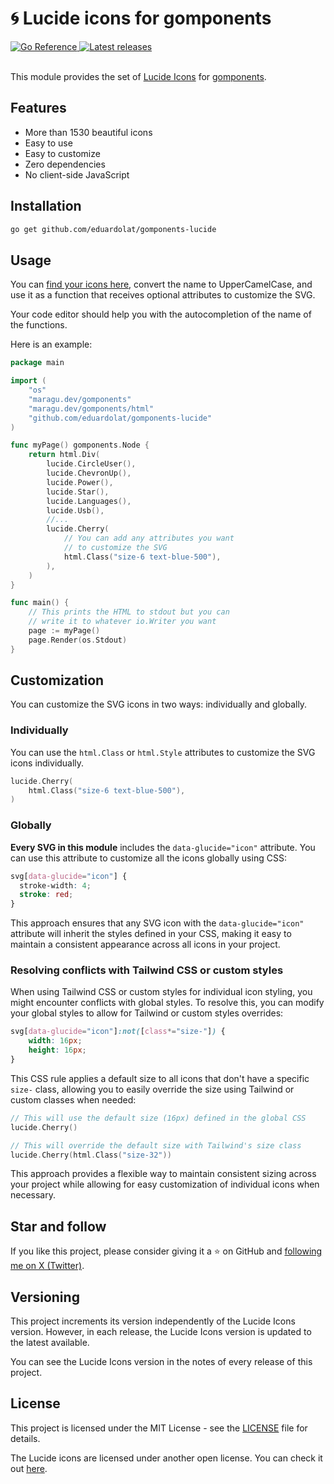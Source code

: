 # 🌀 Lucide icons for gomponents

<a href="https://pkg.go.dev/github.com/eduardolat/gomponents-lucide">
	<img src="https://pkg.go.dev/badge/github.com/eduardolat/gomponents-lucide.svg" alt="Go Reference">
</a>
<a href="https://github.com/eduardolat/gomponents-lucide/releases" target="_blank" rel="noopener">
	<img src="https://img.shields.io/github/release/eduardolat/gomponents-lucide.svg" alt="Latest releases" />
</a>

<br/>
<br/>

This module provides the set of [Lucide Icons](https://lucide.dev/) for [gomponents](https://www.gomponents.com/).

## Features

- More than 1530 beautiful icons
- Easy to use
- Easy to customize
- Zero dependencies
- No client-side JavaScript

## Installation

```bash
go get github.com/eduardolat/gomponents-lucide
```

## Usage

You can [find your icons here](https://lucide.dev/icons/), convert the name to UpperCamelCase, and use it as a function that receives optional attributes to customize the SVG.

Your code editor should help you with the autocompletion of the name of the functions.

Here is an example:

```go
package main

import (
	"os"
	"maragu.dev/gomponents"
	"maragu.dev/gomponents/html"
	"github.com/eduardolat/gomponents-lucide"
)

func myPage() gomponents.Node {
	return html.Div(
		lucide.CircleUser(),
		lucide.ChevronUp(),
		lucide.Power(),
		lucide.Star(),
		lucide.Languages(),
		lucide.Usb(),
		//...
		lucide.Cherry(
			// You can add any attributes you want
			// to customize the SVG
			html.Class("size-6 text-blue-500"),
		),
	)
}

func main() {
	// This prints the HTML to stdout but you can
	// write it to whatever io.Writer you want
	page := myPage()
	page.Render(os.Stdout)
}
```

## Customization

You can customize the SVG icons in two ways: individually and globally.

### Individually

You can use the `html.Class` or `html.Style` attributes to customize the SVG icons individually.

```go
lucide.Cherry(
	html.Class("size-6 text-blue-500"),
)
```

### Globally

**Every SVG in this module** includes the `data-glucide="icon"` attribute. You can use this attribute to customize all the icons globally using CSS:

```css
svg[data-glucide="icon"] {
  stroke-width: 4;
  stroke: red;
}
```

This approach ensures that any SVG icon with the `data-glucide="icon"` attribute will inherit the styles defined in your CSS, making it easy to maintain a consistent appearance across all icons in your project.

### Resolving conflicts with Tailwind CSS or custom styles

When using Tailwind CSS or custom styles for individual icon styling, you might encounter conflicts with global styles. To resolve this, you can modify your global styles to allow for Tailwind or custom styles overrides:

```css
svg[data-glucide="icon"]:not([class*="size-"]) {
	width: 16px;
	height: 16px;
}
```

This CSS rule applies a default size to all icons that don't have a specific `size-` class, allowing you to easily override the size using Tailwind or custom classes when needed:

```go
// This will use the default size (16px) defined in the global CSS
lucide.Cherry()

// This will override the default size with Tailwind's size class
lucide.Cherry(html.Class("size-32"))
```

This approach provides a flexible way to maintain consistent sizing across your project while allowing for easy customization of individual icons when necessary.

## Star and follow

If you like this project, please consider giving it a ⭐ on GitHub and [following me on X (Twitter)](https://twitter.com/eduardoolat).

## Versioning

This project increments its version independently of the Lucide Icons version. However, in each release, the Lucide Icons version is updated to the latest available.

You can see the Lucide Icons version in the notes of every release of this project.

## License

This project is licensed under the MIT License - see the [LICENSE](LICENSE) file for details.

The Lucide icons are licensed under another open license. You can check it out [here](https://github.com/lucide-icons/lucide/blob/main/LICENSE).